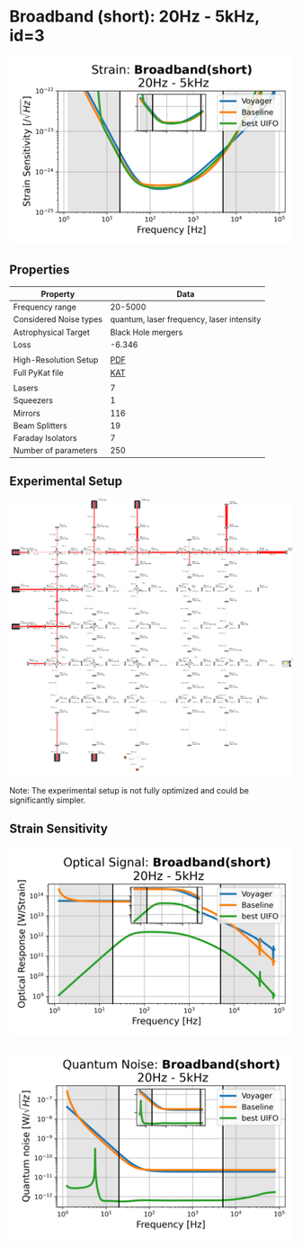 # Broadband (short): 20Hz - 5kHz, id=3
<p align="center"><img src="strain.png" alt="Plot of Strain" width="666px"></p>

## Properties
| Property                              | Data                                                       |
| ------------------------------------- | ----------------------------------------------------------------- |
| Frequency range                   | 20-5000 |
| Considered Noise types                   | quantum, laser frequency, laser intensity |
| Astrophysical Target                   | Black Hole mergers |
| Loss               | -6.346 |
|               |  |
| High-Resolution Setup | [PDF](setup.pdf) |
| Full PyKat file       | [KAT](CFGS_5_-6.346_250_3032899392_0_2651028445.txt) |
|               |  |
| Lasers |  7 |
| Squeezers |  1 |
| Mirrors |  116 |
| Beam Splitters |  19 |
| Faraday Isolators |  7 |
| Number of parameters  | 250 |
## Experimental Setup
<p align="center"><img src="setup.png" alt="setup" width="666px"></p>

Note: The experimental setup is not fully optimized and could be significantly simpler.

## Strain Sensitivity<p align="center"><img src="signal.png" alt="Plot of Signal" width="666px"></p>

<p align="center"><img src="noise.png" alt="Plot of Noise" width="666px"></p>

